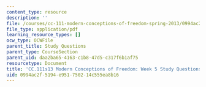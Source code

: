 ```yaml
---
content_type: resource
description: ''
file: /courses/cc-111-modern-conceptions-of-freedom-spring-2013/0994ac2f5194e951750214c555ea8b16_MITCC_111F12_Week5Ques.pdf
file_type: application/pdf
learning_resource_types: []
ocw_type: OCWFile
parent_title: Study Questions
parent_type: CourseSection
parent_uid: daa2ba65-4163-c1b8-47d5-c317f6b1af75
resourcetype: Document
title: 'CC.111s13 Modern Conceptions of Freedom: Week 5 Study Questions'
uid: 0994ac2f-5194-e951-7502-14c555ea8b16
---
```

